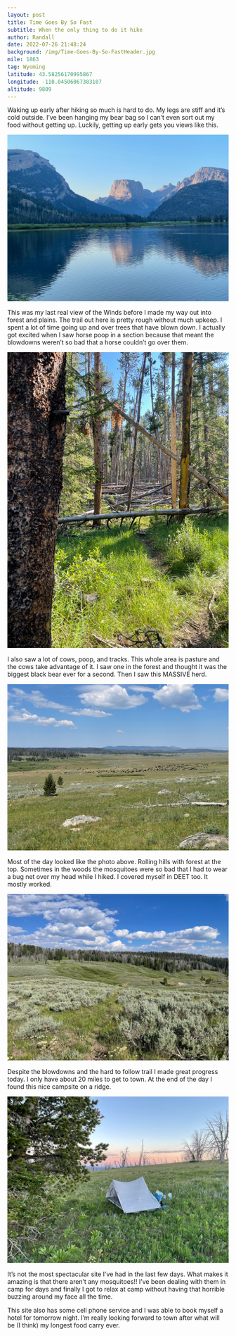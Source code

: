 ```yaml
---
layout: post
title: Time Goes By So Fast
subtitle: When the only thing to do it hike
author: Randall
date: 2022-07-26 21:48:24
background: /img/Time-Goes-By-So-FastHeader.jpg
mile: 1863
tag: Wyoming
latitude: 43.58256170995867
longitude: -110.04506067383107
altitude: 9809
---
```

Waking up early after hiking so much is hard to do. My legs are stiff and it’s cold outside. I’ve been hanging my bear bag so I can’t even sort out my food without getting up. Luckily, getting up early gets you views like this.

<img src="/img/Time Goes By So Fast0.jpg" class="img-fluid">

This was my last real view of the Winds before I made my way out into forest and plains. The trail out here is pretty rough without much upkeep. I spent a lot of time going up and over trees that have blown down. I actually got excited when I saw horse poop in a section because that meant the blowdowns weren’t so bad that a horse couldn’t go over them.

<img src="/img/Time Goes By So Fast1.jpg" class="img-fluid">

I also saw a lot of cows, poop, and tracks. This whole area is pasture and the cows take advantage of it. I saw one in the forest and thought it was the biggest black bear ever for a second. Then I saw this MASSIVE herd.

<img src="/img/Time Goes By So Fast2.jpg" class="img-fluid">

Most of the day looked like the photo above. Rolling hills with forest at the top. Sometimes in the woods the mosquitoes were so bad that I had to wear a bug net over my head while I hiked. I covered myself in DEET too. It mostly worked.

<img src="/img/Time Goes By So Fast3.jpg" class="img-fluid">

Despite the blowdowns and the hard to follow trail I made great progress today. I only have about 20 miles to get to town. At the end of the day I found this nice campsite on a ridge.

<img src="/img/Time Goes By So Fast4.jpg" class="img-fluid">

It’s not the most spectacular site I’ve had in the last few days. What makes it amazing is that there aren’t any mosquitoes!! I’ve been dealing with them in camp for days and finally I got to relax at camp without having that horrible buzzing around my face all the time.

This site also has some cell phone service and I was able to book myself a hotel for tomorrow night. I’m really looking forward to town after what will be (I think) my longest food carry ever.
